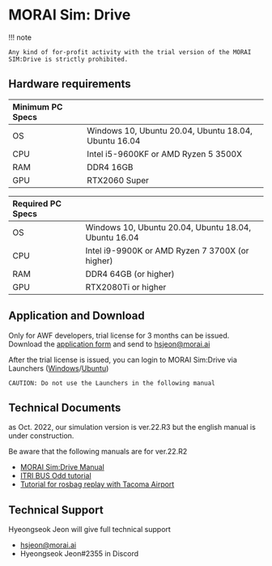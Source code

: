 # MORAI Sim: Drive
!!! note

    Any kind of for-profit activity with the trial version of the MORAI SIM:Drive is strictly prohibited.
		
	
## Hardware requirements
| Minimum PC Specs |                                                       |
| :---------------- | :----------------------------------------------------|
| OS                | Windows 10, Ubuntu 20.04, Ubuntu 18.04, Ubuntu 16.04 |
| CPU               | Intel i5-9600KF or AMD Ryzen 5 3500X                 |
| RAM               | DDR4 16GB                                            |
| GPU               | RTX2060 Super                                         |

| Required PC Specs |                                                      |
| :---------------- | :----------------------------------------------------|
| OS                | Windows 10, Ubuntu 20.04, Ubuntu 18.04, Ubuntu 16.04 |
| CPU               | Intel i9-9900K or AMD Ryzen 7 3700X (or higher)      |
| RAM               | DDR4 64GB (or higher)                                |
| GPU               | RTX2080Ti or higher                                  |

## Application and Download
Only for AWF developers, trial license for 3 months can be issued.
Download the [application form](https://drive.google.com/file/d/1SO9hAr2-828MNl410xSABp3znHaR-AWV/view?usp=sharing) and send to hsjeon@morai.ai

After the trial license is issued, you can login to MORAI Sim:Drive via Launchers ([Windows](https://drive.google.com/file/d/1NMd2kInUALXYosRMtOHDPPGou9yCWMKK/view?usp=sharing)/[Ubuntu](https://drive.google.com/file/d/1qmA_1eUDyNJ85AeAzSxZRQaDbR_Sc76R/view?usp=sharing))

	CAUTION: Do not use the Launchers in the following manual

## Technical Documents
as Oct. 2022, our simulation version is ver.22.R3 but the english manual is under construction.

Be aware that the following manuals are for ver.22.R2

- [MORAI Sim:Drive Manual](https://morai-sim--drive-user-manual--en-22-r2.scrollhelp.site/msdume2/)
- [ITRI BUS Odd tutorial](https://morai.atlassian.net/wiki/external/1158610949/ZDE2Mjk0MTc5OTAxNGZmZjg3ZDMxZjQxNzFkNTgxYWM?atlOrigin=eyJpIjoiNDc1OGNkMjkxMTMzNDVjOGExMGFiMDY0M2ZmNzkwMjkiLCJwIjoiYyJ9)
- [Tutorial for rosbag replay with Tacoma Airport](https://morai.atlassian.net/wiki/external/1098547535/MTJjMDRmZDlhZDhiNDI2YzhkNzgzMWJiMjNiYTYxMzc?atlOrigin=eyJpIjoiZTc5NzBlM2VkMmFiNDZlM2JlZjk1N2Q3ZjZjYWYwZjMiLCJwIjoiYyJ9)

## Technical Support
Hyeongseok Jeon will give full technical support
- hsjeon@morai.ai
- Hyeongseok Jeon#2355 in Discord